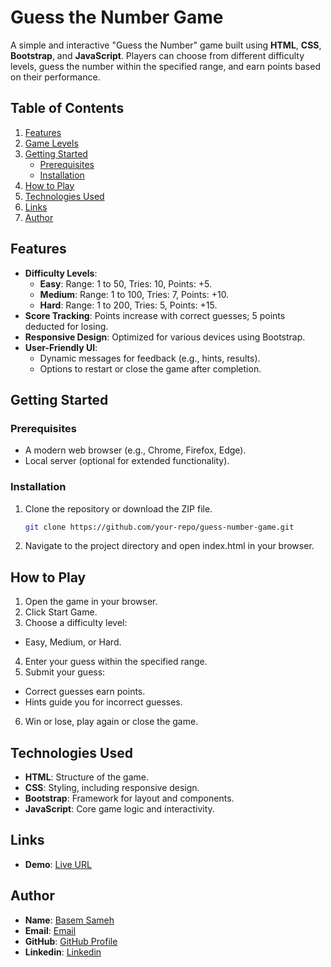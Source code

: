 # Guess the Number Game

A simple and interactive "Guess the Number" game built using **HTML**, **CSS**, **Bootstrap**, and **JavaScript**. Players can choose from different difficulty levels, guess the number within the specified range, and earn points based on their performance.

## **Table of Contents**

1. [Features](#features)
2. [Game Levels](#game-levels)
3. [Getting Started](#getting-started)
   - [Prerequisites](#prerequisites)
   - [Installation](#installation)
4. [How to Play](#how-to-play)
5. [Technologies Used](#technologies-used)
6. [Links](#links)
7. [Author](#author)

## **Features**

- **Difficulty Levels**:
  - **Easy**: Range: 1 to 50, Tries: 10, Points: +5.
  - **Medium**: Range: 1 to 100, Tries: 7, Points: +10.
  - **Hard**: Range: 1 to 200, Tries: 5, Points: +15.
- **Score Tracking**: Points increase with correct guesses; 5 points deducted for losing.
- **Responsive Design**: Optimized for various devices using Bootstrap.
- **User-Friendly UI**:
  - Dynamic messages for feedback (e.g., hints, results).
  - Options to restart or close the game after completion.

## **Getting Started**

### **Prerequisites**

- A modern web browser (e.g., Chrome, Firefox, Edge).
- Local server (optional for extended functionality).

### **Installation**

1. Clone the repository or download the ZIP file.
   ```bash
   git clone https://github.com/your-repo/guess-number-game.git
   ```
2. Navigate to the project directory and open index.html in your browser.

## How to Play

1. Open the game in your browser.
2. Click Start Game.
3. Choose a difficulty level:

- Easy, Medium, or Hard.

4. Enter your guess within the specified range.
5. Submit your guess:

- Correct guesses earn points.
- Hints guide you for incorrect guesses.

6. Win or lose, play again or close the game.

## Technologies Used

- **HTML**: Structure of the game.
- **CSS**: Styling, including responsive design.
- **Bootstrap**: Framework for layout and components.
- **JavaScript**: Core game logic and interactivity.

## Links

- **Demo**: [Live URL](https://basemsameh.github.io/Guess-Number/)

## Author

- **Name**: [Basem Sameh](Basem_Sameh)
- **Email**: [Email](mailto:basemsameh3000@gmail.com)
- **GitHub**: [GitHub Profile](https://github.com/basemsameh)
- **Linkedin**: [Linkedin](https://www.linkedin.com/in/basem-sameh-671b5b212/)
